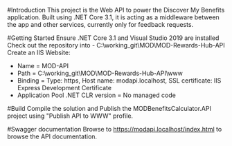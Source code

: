 #Introduction 
This project is the Web API to power the Discover My Benefits application.
Built using .NET Core 3.1, it is acting as a middleware between the app and other services, currently only for feedback requests.

#Getting Started
Ensure .NET Core 3.1 and Visual Studio 2019 are installed
Check out the repository into - C:\working_git\MOD\MOD-Rewards-Hub-API\
Create an IIS Website:
- Name = MOD-API
- Path = C:\working_git\MOD\MOD-Rewards-Hub-API\www
- Binding = Type: https, Host name: modapi.localhost, SSL certificate: IIS Express Development Certificate
- Application Pool .NET CLR version = No managed code

#Build
Compile the solution and Publish the MODBenefitsCalculator.API project using "Publish API to WWW" profile.

#Swagger documentation
Browse to https://modapi.localhost/index.html to browse the API documentation.
